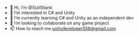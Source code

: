 - 👋 Hi, I’m @SizilStank
- 👀 I’m interested in C# and Unity
- 🌱 I’m currently learning C# and Unity as an independent dev
- 💞️ I’m looking to collaborate on any game project
- 📫 How to reach me unitydeveloper556@gmail.com

<!---
SizilStank/SizilStank is a ✨ special ✨ repository because its `README.md` (this file) appears on your GitHub profile.
You can click the Preview link to take a look at your changes.
--->
